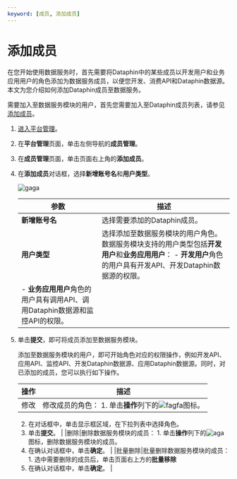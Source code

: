 ```yaml
---
keyword: [成员, 添加成员]
---
```


# 添加成员

在您开始使用数据服务时，首先需要将Dataphin中的某些成员以开发用户和业务应用用户的角色添加为数据服务成员，以便您开发、消费API和Dataphin数据源。本文为您介绍如何添加Dataphin成员至数据服务。

需要加入至数据服务模块的用户，首先您需要加入至Dataphin成员列表，请参见[添加成员](/cn.zh-CN/全局管理/管理中心/成员管理.md)。

1.  [进入平台管理](/cn.zh-CN/数据服务/进入数据服务.md)。

2.  在**平台管理**页面，单击左侧导航的**成员管理**。

3.  在**成员管理**页面，单击页面右上角的**添加成员**。

4.  在**添加成员**对话框，选择**新增账号名**和**用户类型**。

    ![gaga](https://static-aliyun-doc.oss-accelerate.aliyuncs.com/assets/img/zh-CN/4711987951/p85199.png)

    |参数|描述|
    |--|--|
    |**新增账号名**|选择需要添加的Dataphin成员。|
    |**用户类型**|选择添加至数据服务模块的用户角色。数据服务模块支持的用户类型包括**开发用户**和**业务应用用户**：    -   **开发用户**角色的用户具有开发API、开发Dataphin数据源的权限。
    -   **业务应用用户**角色的用户具有调用API、调用Dataphin数据源和监控API的权限。 |

5.  单击**提交**，即可将成员添加至数据服务模块。

    添加至数据服务模块的用户，即可开始角色对应的权限操作，例如开发API、应用API、监控API、开发Dataphin数据源、应用Dataphin数据源。同时，对已添加的成员，您可以执行如下操作。

    |操作|描述|
    |--|--|
    |修改|修改成员的角色：    1.  单击**操作**列下的![fagfa](https://static-aliyun-doc.oss-accelerate.aliyuncs.com/assets/img/zh-CN/1811987951/p85231.png)图标。
    2.  在对话框中，单击显示框区域，在下拉列表中选择角色。
    3.  单击**提交**。 |
    |删除|删除数据服务模块的成员：    1.  单击**操作**列下的![aga](https://static-aliyun-doc.oss-accelerate.aliyuncs.com/assets/img/zh-CN/0911987951/p85232.png)图标，删除数据服务模块的成员。
    2.  在确认对话框中，单击**确定**。 |
    |批量删除|批量删除数据服务模块的成员：    1.  选中需要删除的成员后，单击页面右上方的**批量移除**
    2.  在确认对话框中，单击**确定**。 |


